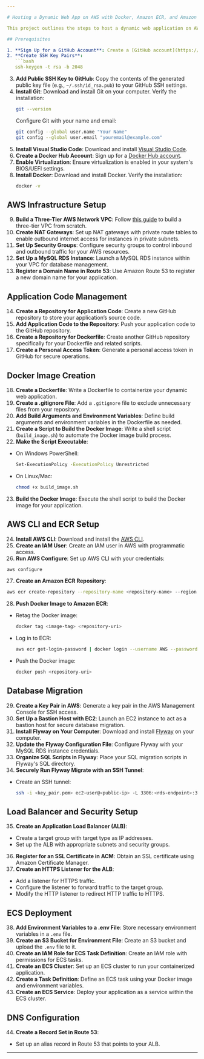 ```yaml
---

# Hosting a Dynamic Web App on AWS with Docker, Amazon ECR, and Amazon ECS

This project outlines the steps to host a dynamic web application on AWS using Docker, Amazon ECR, and Amazon ECS. Below is a comprehensive guide to set up the infrastructure and deploy your application.

## Prerequisites

1. **Sign Up for a GitHub Account**: Create a [GitHub account](https://github.com/join) if you don't have one.
2. **Create SSH Key Pairs**:
   ```bash
   ssh-keygen -t rsa -b 2048
   ```
3. **Add Public SSH Key to GitHub**: Copy the contents of the generated public key file (e.g., `~/.ssh/id_rsa.pub`) to your GitHub SSH settings.
4. **Install Git**: Download and install Git on your computer. Verify the installation:
   ```bash
   git --version
   ```
   Configure Git with your name and email:
   ```bash
   git config --global user.name "Your Name"
   git config --global user.email "youremail@example.com"
   ```
5. **Install Visual Studio Code**: Download and install [Visual Studio Code](https://code.visualstudio.com/).
6. **Create a Docker Hub Account**: Sign up for a [Docker Hub account](https://hub.docker.com/).
7. **Enable Virtualization**: Ensure virtualization is enabled in your system's BIOS/UEFI settings.
8. **Install Docker**: Download and install Docker. Verify the installation:
   ```bash
   docker -v
   ```

## AWS Infrastructure Setup

9. **Build a Three-Tier AWS Network VPC**: Follow [this guide](https://stratus10.com/blog/aws-best-practices-3-tier-infrastructure) to build a three-tier VPC from scratch.
10. **Create NAT Gateways**: Set up NAT gateways with private route tables to enable outbound internet access for instances in private subnets.
11. **Set Up Security Groups**: Configure security groups to control inbound and outbound traffic for your AWS resources.
12. **Set Up a MySQL RDS Instance**: Launch a MySQL RDS instance within your VPC for database management.
13. **Register a Domain Name in Route 53**: Use Amazon Route 53 to register a new domain name for your application.

## Application Code Management

14. **Create a Repository for Application Code**: Create a new GitHub repository to store your application’s source code.
15. **Add Application Code to the Repository**: Push your application code to the GitHub repository.
16. **Create a Repository for Dockerfile**: Create another GitHub repository specifically for your Dockerfile and related scripts.
17. **Create a Personal Access Token**: Generate a personal access token in GitHub for secure operations.

## Docker Image Creation

18. **Create a Dockerfile**: Write a Dockerfile to containerize your dynamic web application.
19. **Create a .gitignore File**: Add a `.gitignore` file to exclude unnecessary files from your repository.
20. **Add Build Arguments and Environment Variables**: Define build arguments and environment variables in the Dockerfile as needed.
21. **Create a Script to Build the Docker Image**: Write a shell script (`build_image.sh`) to automate the Docker image build process.
22. **Make the Script Executable**:
   - On Windows PowerShell:
     ```bash
     Set-ExecutionPolicy -ExecutionPolicy Unrestricted
     ```
   - On Linux/Mac:
     ```bash
     chmod +x build_image.sh
     ```
23. **Build the Docker Image**: Execute the shell script to build the Docker image for your application.

## AWS CLI and ECR Setup

24. **Install AWS CLI**: Download and install the [AWS CLI](https://aws.amazon.com/cli/).
25. **Create an IAM User**: Create an IAM user in AWS with programmatic access.
26. **Run AWS Configure**: Set up AWS CLI with your credentials:
   ```bash
   aws configure
   ```
27. **Create an Amazon ECR Repository**:
   ```bash
   aws ecr create-repository --repository-name <repository-name> --region <region>
   ```
28. **Push Docker Image to Amazon ECR**:
   - Retag the Docker image:
     ```bash
     docker tag <image-tag> <repository-uri>
     ```
   - Log in to ECR:
     ```bash
     aws ecr get-login-password | docker login --username AWS --password-stdin <aws_account_id>.dkr.ecr.<region>.amazonaws.com
     ```
   - Push the Docker image:
     ```bash
     docker push <repository-uri>
     ```

## Database Migration

29. **Create a Key Pair in AWS**: Generate a key pair in the AWS Management Console for SSH access.
30. **Set Up a Bastion Host with EC2**: Launch an EC2 instance to act as a bastion host for secure database migration.
31. **Install Flyway on Your Computer**: Download and install [Flyway](https://flywaydb.org/) on your computer.
32. **Update the Flyway Configuration File**: Configure Flyway with your MySQL RDS instance credentials.
33. **Organize SQL Scripts in Flyway**: Place your SQL migration scripts in Flyway's SQL directory.
34. **Securely Run Flyway Migrate with an SSH Tunnel**:
   - Create an SSH tunnel:
     ```bash
     ssh -i <key_pair.pem> ec2-user@<public-ip> -L 3306:<rds-endpoint>:3306 -N
     ```

## Load Balancer and Security Setup

35. **Create an Application Load Balancer (ALB)**:
   - Create a target group with target type as IP addresses.
   - Set up the ALB with appropriate subnets and security groups.
36. **Register for an SSL Certificate in ACM**: Obtain an SSL certificate using Amazon Certificate Manager.
37. **Create an HTTPS Listener for the ALB**:
   - Add a listener for HTTPS traffic.
   - Configure the listener to forward traffic to the target group.
   - Modify the HTTP listener to redirect HTTP traffic to HTTPS.

## ECS Deployment

38. **Add Environment Variables to a .env File**: Store necessary environment variables in a `.env` file.
39. **Create an S3 Bucket for Environment File**: Create an S3 bucket and upload the `.env` file to it.
40. **Create an IAM Role for ECS Task Definition**: Create an IAM role with permissions for ECS tasks.
41. **Create an ECS Cluster**: Set up an ECS cluster to run your containerized application.
42. **Create a Task Definition**: Define an ECS task using your Docker image and environment variables.
43. **Create an ECS Service**: Deploy your application as a service within the ECS cluster.

## DNS Configuration

44. **Create a Record Set in Route 53**:
   - Set up an alias record in Route 53 that points to your ALB.

---
```


